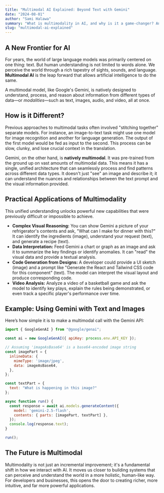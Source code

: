 ```yaml
---
title: "Multimodal AI Explained: Beyond Text with Gemini"
date: "2024-08-01"
author: "Sami Halawa"
summary: "What is multimodality in AI, and why is it a game-changer? An introduction to how models like Gemini can understand and process information from text, images, audio, and video simultaneously."
slug: "multimodal-ai-explained"
---
```


## A New Frontier for AI

For years, the world of large language models was primarily centered on one thing: text. But human understanding is not limited to words alone. We perceive the world through a rich tapestry of sights, sounds, and language. **Multimodal AI** is the leap forward that allows artificial intelligence to do the same.

A multimodal model, like Google's Gemini, is natively designed to understand, process, and reason about information from different types of data—or *modalities*—such as text, images, audio, and video, all at once.

## How is it Different?

Previous approaches to multimodal tasks often involved "stitching together" separate models. For instance, an image-to-text task might use one model for image recognition and another for language generation. The output of the first model would be fed as input to the second. This process can be slow, clunky, and lose crucial context in the translation.

Gemini, on the other hand, is **natively multimodal**. It was pre-trained from the ground up on vast amounts of multimodal data. This means it has a single, unified architecture that can seamlessly process and find patterns across different data types. It doesn't just "see" an image and describe it; it can understand the nuances and relationships between the text prompt and the visual information provided.

## Practical Applications of Multimodality

This unified understanding unlocks powerful new capabilities that were previously difficult or impossible to achieve.

*   **Complex Visual Reasoning:** You can show Gemini a picture of your refrigerator's contents and ask, "What can I make for dinner with this?" It can identify the ingredients (image), understand your request (text), and generate a recipe (text).
*   **Data Interpretation:** Feed Gemini a chart or graph as an image and ask it to summarize the key findings or identify anomalies. It can "read" the visual data and provide a textual analysis.
*   **Code Generation from Designs:** A developer could provide a UI sketch (image) and a prompt like "Generate the React and Tailwind CSS code for this component" (text). The model can interpret the visual layout and produce corresponding code.
*   **Video Analysis:** Analyze a video of a basketball game and ask the model to identify key plays, explain the rules being demonstrated, or even track a specific player's performance over time.

## Example: Using Gemini with Text and Images

Here’s how simple it is to make a multimodal call with the Gemini API:
```javascript
import { GoogleGenAI } from "@google/genai";

const ai = new GoogleGenAI({ apiKey: process.env.API_KEY });

// Assuming 'imageAsBase64' is a base64-encoded image string
const imagePart = {
  inlineData: {
    mimeType: 'image/jpeg',
    data: imageAsBase64,
  },
};

const textPart = {
  text: "What is happening in this image?"
};

async function run() {
  const response = await ai.models.generateContent({
    model: 'gemini-2.5-flash',
    contents: { parts: [imagePart, textPart] },
  });
  console.log(response.text);
}

run();
```

## The Future is Multimodal

Multimodality is not just an incremental improvement; it's a fundamental shift in how we interact with AI. It moves us closer to building systems that can perceive and understand the world in a more holistic, human-like way. For developers and businesses, this opens the door to creating richer, more intuitive, and far more powerful applications.